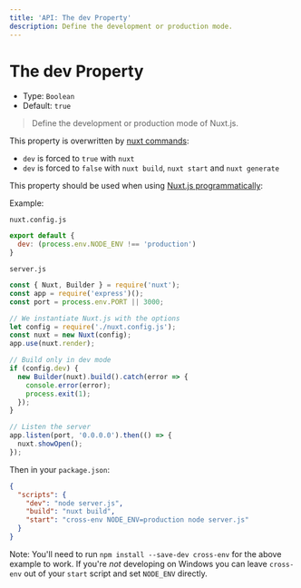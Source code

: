 ```yaml
---
title: 'API: The dev Property'
description: Define the development or production mode.
---
```


# The dev Property

- Type: `Boolean`
- Default: `true`

> Define the development or production mode of Nuxt.js.

This property is overwritten by [nuxt commands](/guide/commands):

- `dev` is forced to `true` with `nuxt`
- `dev` is forced to `false` with `nuxt build`, `nuxt start` and `nuxt generate`

This property should be used when using [Nuxt.js programmatically](/api/nuxt):

Example:

`nuxt.config.js`

```js
export default {
  dev: (process.env.NODE_ENV !== 'production')
}
```

`server.js`

```js
const { Nuxt, Builder } = require('nuxt');
const app = require('express')();
const port = process.env.PORT || 3000;

// We instantiate Nuxt.js with the options
let config = require('./nuxt.config.js');
const nuxt = new Nuxt(config);
app.use(nuxt.render);

// Build only in dev mode
if (config.dev) {
  new Builder(nuxt).build().catch(error => {
    console.error(error);
    process.exit(1);
  });
}

// Listen the server
app.listen(port, '0.0.0.0').then(() => {
  nuxt.showOpen();
});
```

Then in your `package.json`:

```json
{
  "scripts": {
    "dev": "node server.js",
    "build": "nuxt build",
    "start": "cross-env NODE_ENV=production node server.js"
  }
}
```

Note: You'll need to run `npm install --save-dev cross-env` for the above example to work. If you're _not_ developing on Windows you can leave `cross-env` out of your `start` script and set `NODE_ENV` directly.
